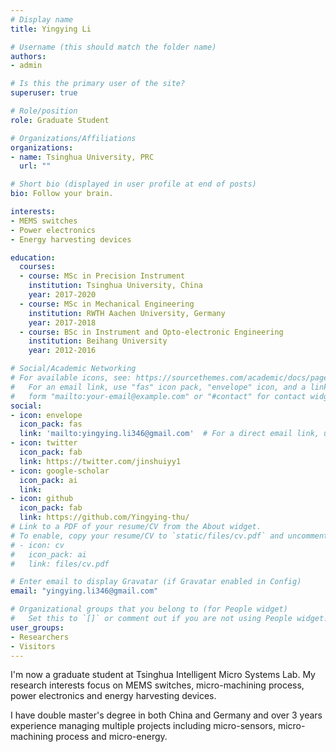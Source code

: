 ```yaml
---
# Display name
title: Yingying Li

# Username (this should match the folder name)
authors:
- admin

# Is this the primary user of the site?
superuser: true

# Role/position
role: Graduate Student

# Organizations/Affiliations
organizations:
- name: Tsinghua University, PRC
  url: ""

# Short bio (displayed in user profile at end of posts)
bio: Follow your brain.

interests:
- MEMS switches
- Power electronics
- Energy harvesting devices

education:
  courses:
  - course: MSc in Precision Instrument
    institution: Tsinghua University, China
    year: 2017-2020
  - course: MSc in Mechanical Engineering
    institution: RWTH Aachen University, Germany
    year: 2017-2018
  - course: BSc in Instrument and Opto-electronic Engineering
    institution: Beihang University
    year: 2012-2016

# Social/Academic Networking
# For available icons, see: https://sourcethemes.com/academic/docs/page-builder/#icons
#   For an email link, use "fas" icon pack, "envelope" icon, and a link in the
#   form "mailto:your-email@example.com" or "#contact" for contact widget.
social:
- icon: envelope
  icon_pack: fas
  link: 'mailto:yingying.li346@gmail.com'  # For a direct email link, use "mailto:test@example.org".
- icon: twitter
  icon_pack: fab
  link: https://twitter.com/jinshuiyy1
- icon: google-scholar
  icon_pack: ai
  link: 
- icon: github
  icon_pack: fab
  link: https://github.com/Yingying-thu/
# Link to a PDF of your resume/CV from the About widget.
# To enable, copy your resume/CV to `static/files/cv.pdf` and uncomment the lines below.
# - icon: cv
#   icon_pack: ai
#   link: files/cv.pdf

# Enter email to display Gravatar (if Gravatar enabled in Config)
email: "yingying.li346@gmail.com"

# Organizational groups that you belong to (for People widget)
#   Set this to `[]` or comment out if you are not using People widget.
user_groups:
- Researchers
- Visitors
---
```


I'm now a graduate student at Tsinghua Intelligent Micro Systems Lab. My research interests focus on MEMS switches, micro-machining process, power electronics and energy harvesting devices. 

I have double master's degree in both China and Germany and over 3 years experience managing multiple projects including micro-sensors, micro-machining process and micro-energy.


